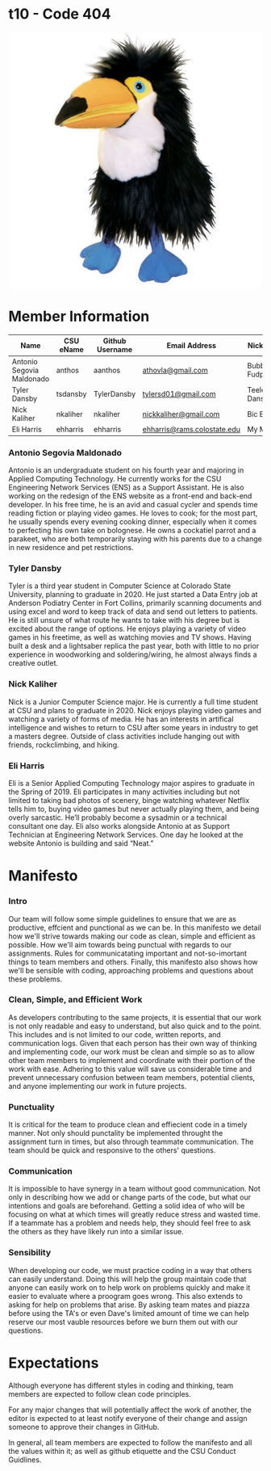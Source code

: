 # t10 - Code 404

![Team Picture](/TeamPhoto.jpg "We Are Toucan")


# Member Information
 | Name                      | CSU eName | Github Username | Email Address          | Nickname                |
 | ------------------------- | --------- | --------------- | ---------------------- | ----------------------- |
 | Antonio Segovia Maldonado | anthos    | aanthos         | athovla@gmail.com      | Bubba Fudpucker         |
 | Tyler Dansby              | tsdansby  | TylerDansby     | tylersd01@gmail.com    | Teeler Dansberry        |
 | Nick Kaliher              | nkaliher  | nkaliher        | nickkaliher@gmail.com  | Bic Boi                 |
 | Eli Harris                | ehharris  | ehharris        | ehharris@rams.colostate.edu | My Man             |
 
### Antonio Segovia Maldonado
Antonio is an undergraduate student on his fourth year and majoring in Applied Computing Technology. He currently works for the CSU Engineering Network Services (ENS) as a Support Assistant. He is also working on the redesign of the ENS website as a front-end and back-end developer. In his free time, he is an avid and casual cycler and spends time reading fiction or playing video games. He loves to cook; for the most part, he usually spends every evening cooking dinner, especially when it comes to perfecting his own take on bolognese. He owns a cockatiel parrot and a parakeet, who are both temporarily staying with his parents due to a change in new residence and pet restrictions.   
 
### Tyler Dansby
Tyler is a third year student in Computer Science at Colorado State University, planning to graduate in 2020. He just started a Data Entry job at Anderson Podiatry Center in Fort Collins, primarily scanning documents and using excel and word to keep track of data and send out letters to patients. He is still unsure of what route he wants to take with his degree but is excited about the range of options. He enjoys playing a variety of video games in his freetime, as well as watching movies and TV shows. Having built a desk and a lightsaber replica the past year, both with little to no prior experience in woodworking and soldering/wiring, he almost always finds a creative outlet.

### Nick Kaliher
Nick is a Junior Computer Science major. He is currently a full time student at CSU and plans to graduate in 2020. Nick enjoys playing video games and watching a variety of forms of media. He has an interests in artifical intelligence and wishes to return to CSU after some years in industry to get a masters degree. Outside of class activities include hanging out with friends, rockclimbing, and hiking. 

### Eli Harris 
Eli is a Senior Applied Computing Technology major aspires to graduate in the Spring of 2019. Eli participates in many activities including but not limited to taking bad photos of scenery, binge watching whatever Netflix tells him to, buying video games but never actually playing them, and being overly sarcastic. He’ll probably become a sysadmin or a technical consultant one day. Eli also works alongside Antonio at as Support Technician at Engineering Network Services. One day he looked at the website Antonio is building and said “Neat.” 


# Manifesto

### Intro 
Our team will follow some simple guidelines to ensure that we are as productive, effcient and punctional as we can be. In this manifesto we detail how we'll strive towards making our code as clean, simple and efficient as possible. How we'll aim towards being punctual with regards to our assignments. Rules for communicatating important and not-so-imortant things to team members and others. Finally, this manifesto also shows how we'll be sensible with coding, approaching problems and questions about these problems.

### Clean, Simple, and Efficient Work
As developers contributing to the same projects, it is essential that our work is not only readable and easy to understand, but also quick and to the point. This includes and is not limited to our code, written reports, and communication logs. Given that each person has their own way of thinking and implementing code, our work must be clean and simple so as to allow other team members to implement and coordinate with their portion of the work with ease. Adhering to this value will save us considerable time and prevent unnecessary confusion between team members, potential clients, and anyone implementing our work in future projects.   

### Punctuality
It is critical for the team to produce clean and effiecient code in a timely manner. Not only should punctality be implemented throught the assignment turn in times, but also through teammate communication. The team should be quick and responsive to the others' questions. 

### Communication
It is impossible to have synergy in a team without good communication. Not only in describing how we add or change parts of the code, but what our intentions and goals are beforehand. Getting a solid idea of who will be focusing on what at which times will greatly reduce stress and wasted time. If a teammate has a problem and needs help, they should feel free to ask the others as they have likely run into a similar issue.

### Sensibility 
When developing our code, we must practice coding in a way that others can easily understand. Doing this will help the group maintain code that anyone can easily work on to help work on problems quickly and make it easier to evaluate where a proogram goes wrong. This also extends to asking for help on problems that arise. By asking team mates and piazza before using the TA's or even Dave's limited amount of time we can help reserve our most vauble resources before we burn them out with our questions. 


# Expectations
Although everyone has different styles in coding and thinking, team members are expected to follow clean code principles. 

For any major changes that will potentially affect the work of another, the editor is expected to at least notify everyone of their change and assign someone to approve their changes in GitHub.

In general, all team members are expected to follow the manifesto and all the values within it; as well as github etiquette and the CSU Conduct Guidlines.
